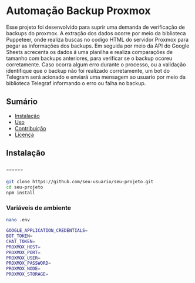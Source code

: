 # Automação Backup Proxmox

Esse projeto foi desenvolvido para suprir uma demanda de verificação de backups do proxmox. A extração dos dados ocorre por meio da biblioteca Puppeteer, onde realiza buscas no codigo HTML do servidor Proxmox para pegar as informações dos backups. Em seguida por meio da API do Google Sheets acrecenta os dados á uma planilha e realiza comparações de tamanho com backups anteriores, para verificar se o backup ocoreu corretamente. Caso ocorra algum erro durante o processo, ou a validação identifique que o backup não foi realizado corretamente, um bot do Telegram será acionado e enviará uma mensagem ao usuario por meio da biblioteca Telegraf informando o erro ou falha no backup.

## Sumário

- [Instalação](#instalação)
- [Uso](#uso)
- [Contribuição](#contribuição)
- [Licença](#licença)

## Instalação

### ------

```bash
git clone https://github.com/seu-usuario/seu-projeto.git
cd seu-projeto
npm install
```
### Variáveis de ambiente

```bash
nano .env
```

```bash
GOOGLE_APPLICATION_CREDENTIALS=
BOT_TOKEN=
CHAT_TOKEN=
PROXMOX_HOST=
PROXMOX_PORT=
PROXMOX_USER=
PROXMOX_PASSWORD=
PROXMOX_NODE=
PROXMOX_STORAGE=
```